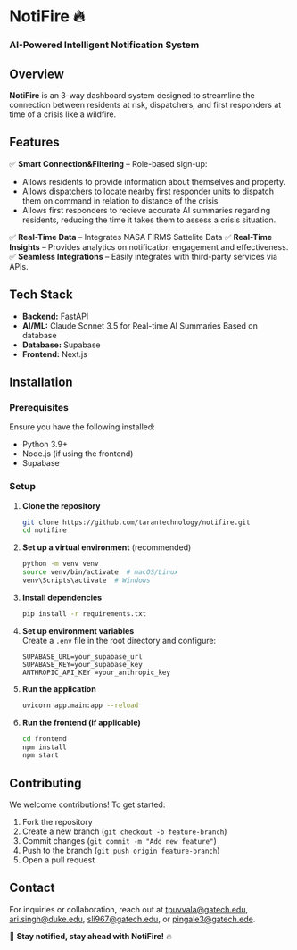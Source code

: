# NotiFire 🔥  
### AI-Powered Intelligent Notification System  

## Overview  
**NotiFire** is an 3-way dashboard system designed to streamline the connection between residents at risk, dispatchers, and first responders at time of a crisis like a wildfire. 

## Features  
✅ **Smart Connection&Filtering** – Role-based sign-up:
- Allows residents to provide information about themselves and property.
- Allows dispatchers to locate nearby first responder units to dispatch them on command in relation to distance of the crisis
- Allows first responders to recieve accurate AI summaries regarding residents, reducing the time it takes them to assess a crisis situation.
  
✅ **Real-Time Data** – Integrates NASA FIRMS Sattelite Data
✅ **Real-Time Insights** – Provides analytics on notification engagement and effectiveness.  
✅ **Seamless Integrations** – Easily integrates with third-party services via APIs.  

## Tech Stack  
- **Backend:** FastAPI  
- **AI/ML:** Claude Sonnet 3.5 for Real-time AI Summaries Based on database  
- **Database:** Supabase  
- **Frontend:** Next.js

## Installation  
### Prerequisites  
Ensure you have the following installed:  
- Python 3.9+  
- Node.js (if using the frontend)  
- Supabase 

### Setup  
1. **Clone the repository**  
   ```sh
   git clone https://github.com/tarantechnology/notifire.git
   cd notifire
   ```

2. **Set up a virtual environment** (recommended)  
   ```sh
   python -m venv venv
   source venv/bin/activate  # macOS/Linux
   venv\Scripts\activate  # Windows
   ```

3. **Install dependencies**  
   ```sh
   pip install -r requirements.txt
   ```

4. **Set up environment variables**  
   Create a `.env` file in the root directory and configure:  
   ```
   SUPABASE_URL=your_supabase_url
   SUPABASE_KEY=your_supabase_key
   ANTHROPIC_API_KEY =your_anthropic_key

   ```

5. **Run the application**  
   ```sh
   uvicorn app.main:app --reload
   ```

6. **Run the frontend (if applicable)**  
   ```sh
   cd frontend
   npm install
   npm start
   ```

## Contributing  
We welcome contributions! To get started:  
1. Fork the repository  
2. Create a new branch (`git checkout -b feature-branch`)  
3. Commit changes (`git commit -m "Add new feature"`)  
4. Push to the branch (`git push origin feature-branch`)  
5. Open a pull request   

## Contact  
For inquiries or collaboration, reach out at tpuvvala@gatech.edu, ari.singh@duke.edu, sli967@gatech.edu, or pingale3@gatech.ede.

🚀 **Stay notified, stay ahead with NotiFire!** 🔥
